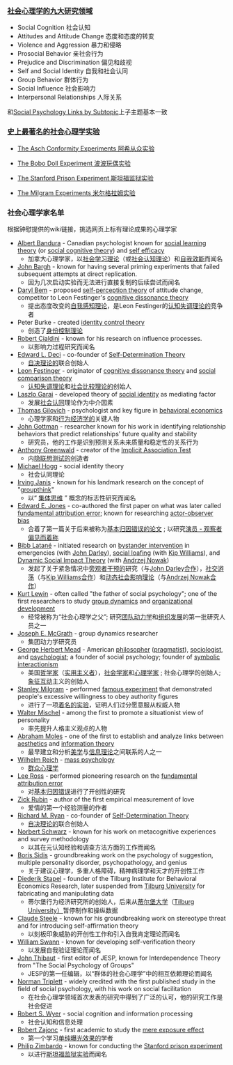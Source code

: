 ### [社会心理学的九大研究领域](https://www.verywellmind.com/research-areas-in-social-psychology-2795913)

* Social Cognition 社会认知
* Attitudes and Attitude Change 态度和态度的转变
* Violence and Aggression 暴力和侵略
* Prosocial Behavior 亲社会行为
* Prejudice and Discrimination 偏见和歧视
* Self and Social Identity 自我和社会认同
* Group Behavior 群体行为
* Social Influence 社会影响力
* Interpersonal Relationships 人际关系  

和[Social Psychology Links by Subtopic](https://www.socialpsychology.org/social.htm)上子主题基本一致



### [史上最著名的社会心理学实验](https://www.verywellmind.com/famous-social-psychology-experiments-2795667)

* [The Asch Conformity Experiments 阿希从众实验](https://www.verywellmind.com/the-asch-conformity-experiments-2794996)

* [The Bobo Doll Experiment 波波玩偶实验](https://www.verywellmind.com/bobo-doll-experiment-2794993)

* [The Stanford Prison Experiment 斯坦福监狱实验](https://www.verywellmind.com/the-stanford-prison-experiment-2794995)

* [The Milgram Experiments 米尔格拉姆实验](https://www.verywellmind.com/the-milgram-obedience-experiment-2795243)



### 社会心理学家名单

根据钟慰提供的wiki链接，挑选网页上标有理论成果的心理学家

* [Albert Bandura](https://en.wikipedia.org/wiki/Albert_Bandura) - Canadian psychologist known for [social learning theory](https://en.wikipedia.org/wiki/Social_learning_theory) (or [social cognitive theory](https://en.wikipedia.org/wiki/Social_cognitive_theory)) and [self efficacy](https://en.wikipedia.org/wiki/Self_efficacy) 
    * 加拿大心理学家，以[社会学习理论](https://en.wikipedia.org/wiki/Social_learning_theory)（或[社会认知理论](https://en.wikipedia.org/wiki/Social_cognitive_theory)）和[自我效能](https://en.wikipedia.org/wiki/Self_efficacy)而闻名
* [John Bargh](https://en.wikipedia.org/wiki/John_Bargh) - known for having several priming experiments that failed subsequent attempts at direct replication. 
    * 因为几次启动实验而无法进行直接复制的后续尝试而闻名
* [Daryl Bem](https://en.wikipedia.org/wiki/Daryl_Bem) - proposed [self-perception theory](https://en.wikipedia.org/wiki/Self-perception_theory) of attitude change, competitor to Leon Festinger's [cognitive dissonance theory](https://en.wikipedia.org/wiki/Cognitive_dissonance_theory) 
    * 提出态度改变的[自我感知理论](https://en.wikipedia.org/wiki/Self-perception_theory)，是Leon Festinger的[认知失调理论的](https://en.wikipedia.org/wiki/Cognitive_dissonance_theory)竞争者
* Peter Burke - created [identity control theory](https://en.wikipedia.org/wiki/Identity_control_theory) 
    * 创造了[身份控制理论](https://en.wikipedia.org/wiki/Identity_control_theory)
* [Robert Cialdini](https://en.wikipedia.org/wiki/Robert_Cialdini) - known for his research on influence processes. 
    * 以影响力过程研究而闻名
* [Edward L. Deci](https://en.wikipedia.org/wiki/Edward_L._Deci) - co-founder of [Self-Determination Theory](https://en.wikipedia.org/wiki/Self-Determination_Theory)
    * [自决理论的](https://en.wikipedia.org/wiki/Self-Determination_Theory)联合创始人
* [Leon Festinger](https://en.wikipedia.org/wiki/Leon_Festinger) - originator of [cognitive dissonance theory](https://en.wikipedia.org/wiki/Cognitive_dissonance_theory) and [social comparison theory](https://en.wikipedia.org/wiki/Social_comparison_theory)
    * [认知失调理论](https://en.wikipedia.org/wiki/Cognitive_dissonance_theory)和[社会比较理论的](https://en.wikipedia.org/wiki/Social_comparison_theory)创始人
* [Laszlo Garai](https://en.wikipedia.org/wiki/Laszlo_Garai) - developed theory of [social identity](https://en.wikipedia.org/wiki/Social_identity) as mediating factor
    * 发展[社会认同](https://en.wikipedia.org/wiki/Social_identity)理论作为中介因素
* [Thomas Gilovich](https://en.wikipedia.org/wiki/Thomas_Gilovich) - psychologist and key figure in [behavioral economics](https://en.wikipedia.org/wiki/Behavioral_economics)
    * 心理学家和[行为经济学的](https://en.wikipedia.org/wiki/Behavioral_economics)关键人物
* [John Gottman](https://en.wikipedia.org/wiki/John_Gottman) - researcher known for his work in identifying relationship behaviors that predict relationships' future quality and stability
    * 研究员，他的工作是识别预测关系未来质量和稳定性的关系行为
* [Anthony Greenwald](https://en.wikipedia.org/wiki/Anthony_Greenwald) - creator of the [Implicit Association Test](https://en.wikipedia.org/wiki/Implicit_Association_Test)
    * 内[隐联想测试的](https://en.wikipedia.org/wiki/Implicit_Association_Test)创造者
* [Michael Hogg](https://en.wikipedia.org/wiki/Michael_Hogg) - social identity theory
    * 社会认同理论
* [Irving Janis](https://en.wikipedia.org/wiki/Irving_Janis) - known for his landmark research on the concept of "[groupthink](https://en.wikipedia.org/wiki/Groupthink)"
    * 以“ [集体思维](https://en.wikipedia.org/wiki/Groupthink) ” 概念的标志性研究而闻名
* [Edward E. Jones](https://en.wikipedia.org/wiki/Edward_E._Jones) - co-authored the first paper on what was later called [fundamental attribution error](https://en.wikipedia.org/wiki/Fundamental_attribution_error); known for researching [actor-observer bias](https://en.wikipedia.org/wiki/Actor-observer_bias)
    * 合着了第一篇关于后来被称为[基本归因错误的论文](https://en.wikipedia.org/wiki/Fundamental_attribution_error) ; 以研究[演员 - 观察者偏见而着称](https://en.wikipedia.org/wiki/Actor-observer_bias)
* [Bibb Latané](https://en.wikipedia.org/wiki/Bibb_Latan%C3%A9) - initiated research on [bystander intervention](https://en.wikipedia.org/wiki/Bystander_intervention) in emergencies (with [John Darley](https://en.wikipedia.org/wiki/John_M._Darley)), [social loafing](https://en.wikipedia.org/wiki/Social_loafing) (with [Kip Williams](https://en.wikipedia.org/wiki/Kip_Williams)), and [Dynamic Social Impact Theory](https://en.wikipedia.org/wiki/Dynamic_Social_Impact_Theory) (with [Andrzej Nowak](https://en.wikipedia.org/wiki/Andrzej_Nowak_(psychologist)))
    * 发起了关于紧急情况中[旁观者干预的](https://en.wikipedia.org/wiki/Bystander_intervention)研究（与[John Darley合作](https://en.wikipedia.org/wiki/John_M._Darley)），[社交游荡](https://en.wikipedia.org/wiki/Social_loafing)（与[Kip Williams合作](https://en.wikipedia.org/wiki/Kip_Williams)）和[动态社会影响理论](https://en.wikipedia.org/wiki/Dynamic_Social_Impact_Theory)（与[Andrzej Nowak合作](https://en.wikipedia.org/wiki/Andrzej_Nowak_(psychologist))）
* [Kurt Lewin](https://en.wikipedia.org/wiki/Kurt_Lewin) - often called "the father of social psychology"; one of the first researchers to study [group dynamics](https://en.wikipedia.org/wiki/Group_dynamics) and [organizational development](https://en.wikipedia.org/wiki/Organizational_development)
    * 经常被称为“社会心理学之父”; 研究[团队动力学](https://en.wikipedia.org/wiki/Group_dynamics)和[组织发展](https://en.wikipedia.org/wiki/Organizational_development)的第一批研究人员之一
* [Joseph E. McGrath](https://en.wikipedia.org/wiki/Joseph_E._McGrath) - group dynamics researcher
    * 集团动力学研究员
* [George Herbert Mead](https://en.wikipedia.org/wiki/George_Herbert_Mead) - American [philosopher](https://en.wikipedia.org/wiki/Philosopher) ([pragmatist](https://en.wikipedia.org/wiki/Pragmatism)), [sociologist](https://en.wikipedia.org/wiki/Sociologist), and [psychologist](https://en.wikipedia.org/wiki/Psychologist); a founder of social psychology; founder of [symbolic interactionism](https://en.wikipedia.org/wiki/Symbolic_interactionism)
    * 美国[哲学家](https://en.wikipedia.org/wiki/Philosopher)（[实用主义者](https://en.wikipedia.org/wiki/Pragmatism)），[社会学家](https://en.wikipedia.org/wiki/Sociologist)和[心理学家](https://en.wikipedia.org/wiki/Psychologist) ; 社会心理学的创始人; [象征互动](https://en.wikipedia.org/wiki/Symbolic_interactionism)主义的创始人
* [Stanley Milgram](https://en.wikipedia.org/wiki/Stanley_Milgram) - performed [famous experiment](https://en.wikipedia.org/wiki/Milgram_experiment) that demonstrated people's excessive willingness to obey authority figures
    * 进行了一项[着名的实验](https://en.wikipedia.org/wiki/Milgram_experiment)，证明人们过分愿意服从权威人物
* [Walter Mischel](https://en.wikipedia.org/wiki/Walter_Mischel) - among the first to promote a situationist view of personality
    * 率先提升人格主义观点的人物
* [Abraham Moles](https://en.wikipedia.org/wiki/Abraham_Moles) - one of the first to establish and analyze links between [aesthetics](https://en.wikipedia.org/wiki/Aesthetics) and [information theory](https://en.wikipedia.org/wiki/Information_theory)
    * 最早建立和分析[美学](https://en.wikipedia.org/wiki/Aesthetics)与[信息理论](https://en.wikipedia.org/wiki/Information_theory)之间联系的人之一
* [Wilhelm Reich](https://en.wikipedia.org/wiki/Wilhelm_Reich) - [mass psychology](https://en.wikipedia.org/wiki/Mass_psychology)
    * [群众心理学](https://en.wikipedia.org/wiki/Mass_psychology)
* [Lee Ross](https://en.wikipedia.org/wiki/Lee_Ross) - performed pioneering research on the [fundamental attribution error](https://en.wikipedia.org/wiki/Fundamental_attribution_error)
    * 对[基本归因错误](https://en.wikipedia.org/wiki/Fundamental_attribution_error)进行了开创性的研究
* [Zick Rubin](https://en.wikipedia.org/wiki/Zick_Rubin) - author of the first empirical measurement of love
    * 爱情的第一个经验测量的作者
* [Richard M. Ryan](https://en.wikipedia.org/wiki/Richard_M._Ryan) - co-founder of [Self-Determination Theory](https://en.wikipedia.org/wiki/Self-Determination_Theory)
    * [自决理论的](https://en.wikipedia.org/wiki/Self-Determination_Theory)联合创始人
* [Norbert Schwarz](https://en.wikipedia.org/wiki/Norbert_Schwarz) - known for his work on metacognitive experiences and survey methodology
    * 以其在元认知经验和调查方法方面的工作而闻名
* [Boris Sidis](https://en.wikipedia.org/wiki/Boris_Sidis) - groundbreaking work on the psychology of suggestion, multiple personality disorder, psychopathology, and genius
    * 关于建议心理学，多重人格障碍，精神病理学和天才的开创性工作
* [Diederik Stapel](https://en.wikipedia.org/wiki/Diederik_Stapel) - founder of the Tilburg Institute for Behavioral Economics Research, later suspended from [Tilburg University](https://en.wikipedia.org/wiki/Tilburg_University) for fabricating and manipulating data
    * 蒂尔堡行为经济研究所的创始人，后来从[蒂尔堡大学](https://en.wikipedia.org/wiki/Tilburg_University)（[Tilburg University）](https://en.wikipedia.org/wiki/Tilburg_University)暂停制作和操纵数据
* [Claude Steele](https://en.wikipedia.org/wiki/Claude_Steele) - known for his groundbreaking work on stereotype threat and for introducing self-affirmation theory
    * 以刻板印象威胁的开创性工作和引入自我肯定理论而闻名
* [William Swann](https://en.wikipedia.org/wiki/William_Swann) - known for developing self-verification theory
    * 以发展自我验证理论而闻名
* [John Thibaut](https://en.wikipedia.org/wiki/John_Thibaut) - first editor of JESP, known for Interdependence Theory from "The Social Psychology of Groups"
    * JESP的第一任编辑，以“群体的社会心理学”中的相互依赖理论而闻名
* [Norman Triplett](https://en.wikipedia.org/wiki/Norman_Triplett) - widely credited with the first published study in the field of social psychology, with his work on social facilitation
    * 在社会心理学领域首次发表的研究中得到了广泛的认可，他的研究工作是社会促进
* [Robert S. Wyer](https://en.wikipedia.org/wiki/Robert_S._Wyer) - social cognition and information processing
    * 社会认知和信息处理
* [Robert Zajonc](https://en.wikipedia.org/wiki/Robert_Zajonc) - first academic to study the [mere exposure effect](https://en.wikipedia.org/wiki/Mere_exposure_effect)
    * 第一个学习[单纯曝光效果的](https://en.wikipedia.org/wiki/Mere_exposure_effect)学者
* [Philip Zimbardo](https://en.wikipedia.org/wiki/Philip_Zimbardo) - known for conducting the [Stanford prison experiment](https://en.wikipedia.org/wiki/Stanford_prison_experiment)
    * 以进行[斯坦福监狱实验](https://en.wikipedia.org/wiki/Stanford_prison_experiment)而闻名
